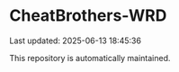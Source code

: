 # CheatBrothers-WRD

Last updated: 2025-06-13 18:45:36

This repository is automatically maintained.
